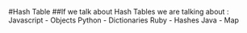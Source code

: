 #Hash Table
##If we talk about Hash Tables we are talking about : 
Javascript - Objects
Python - Dictionaries
Ruby - Hashes
Java - Map
